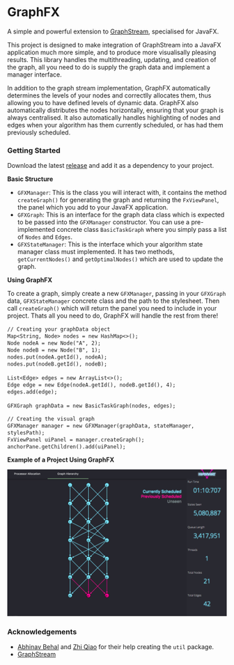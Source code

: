 # GraphFX

A simple and powerful extension to [GraphStream](http://graphstream-project.org/), specialised for JavaFX.

This project is designed to make integration of GraphStream into a JavaFX application much more simple, and to produce more visualisally pleasing results. This library handles the multithreading, updating, and creation of the graph, all you need to do is supply the graph data and implement a manager interface. 

In addition to the graph stream implementation, GraphFX automatically determines the levels of your nodes and correctlly allocates them, thus allowing you to have defined levels of dynamic data. GraphFX also automatically distributes the nodes horizontally, ensuring that your graph is always centralised. It also automatically handles highlighting of nodes and edges when your algorithm has them currently scheduled, or has had them previously scheduled.

### Getting Started
Download the latest [release](https://github.com/lukethompsxn/graphfx/releases) and add it as a dependency to your project. 

**Basic Structure**
- `GFXManager`: This is the class you will interact with, it contains the method `createGraph()` for generating the graph and returning the `FxViewPanel`, the panel which you add to your JavaFX application.
- `GFXGraph`: This is an interface for the graph data class which is expected to be passed into the `GFXManager` constructor. You can use a pre-implemented concrete class `BasicTaskGraph` where you simply pass a list of `Nodes` and `Edges`.
- `GFXStateManager`: This is the interface which your algorithm state manager class must implemented. It has two methods, `getCurrentNodes()` and `getOptimalNodes()` which are used to update the graph. 

**Using GraphFX**

To create a graph, simply create a new `GFXManager`, passing in your `GFXGraph` data, `GFXStateManager` concrete class and the path to the stylesheet. Then call `createGraph()` which will return the panel you need to include in your project. Thats all you need to do, GraphFX will handle the rest from there! 

```
// Creating your graphData object
Map<String, Node> nodes = new HashMap<>();
Node nodeA = new Node("A", 2);
Node nodeB = new Node("B", 1);
nodes.put(nodeA.getId(), nodeA);
nodes.put(nodeB.getId(), nodeB);

List<Edge> edges = new ArrayList<>();
Edge edge = new Edge(nodeA.getId(), nodeB.getId(), 4);
edges.add(edge);

GFXGraph graphData = new BasicTaskGraph(nodes, edges);
```
```
// Creating the visual graph 
GFXManager manager = new GFXManager(graphData, stateManager, stylesPath);
FxViewPanel uiPanel = manager.createGraph();
anchorPane.getChildren().add(uiPanel);
```

**Example of a Project Using GraphFX**

![](https://raw.githubusercontent.com/lukethompsxn/TaskScheduler/master/res/wiki/GraphView.png)

### Acknowledgements
- [Abhinav Behal](https://github.com/AbhinavBehal) and [Zhi Qiao](https://github.com/Z-Qi) for their help creating the `util` package.
- [GraphStream](http://graphstream-project.org/)
